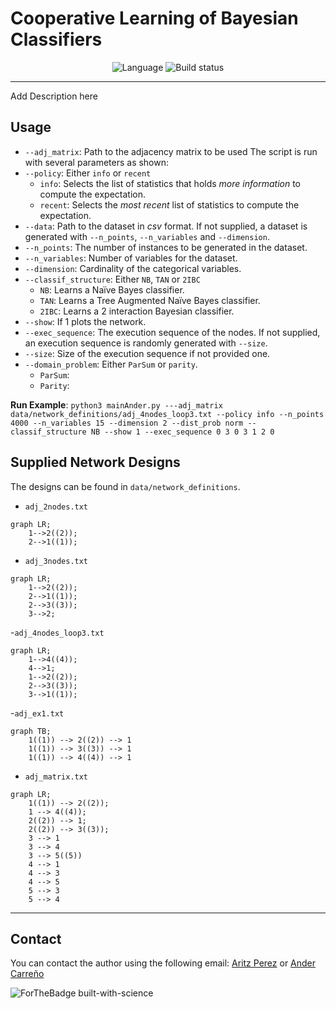 # Cooperative Learning of Bayesian Classifiers
<p align="center">
  <img src="https://img.shields.io/static/v1?label=Language&message=Python&color=green&style=plastic&logo=Python" alt="Language">
  <img src="https://img.shields.io/badge/Code-InProgress-blue?style=plastic" alt="Build status"/>
</p>

*** 

Add Description here


## Usage
- `--adj_matrix`: Path to the adjacency matrix to be used
  The script is run with several parameters as shown:
- `--policy`: Either `info` or `recent` 
    - `info`: Selects the list of statistics that holds _more information_ to compute the expectation.
    - `recent`: Selects the _most recent_ list of statistics to compute the expectation.
- `--data`: Path to the dataset in _csv_ format. If not supplied, a dataset is generated with `--n_points`, `--n_variables` and `--dimension`.
- `--n_points`: The number of instances to be generated in the dataset.
- `--n_variables`: Number of variables for the dataset.
- `--dimension`: Cardinality of the categorical variables.
- `--classif_structure`: Either `NB`, `TAN` or `2IBC`
  - `NB`: Learns a Naïve Bayes classifier.
  - `TAN`: Learns a Tree Augmented Naïve Bayes classifier.
  - `2IBC`: Learns a 2 interaction Bayesian classifier.
- `--show`: If 1 plots the network.
- `--exec_sequence`: The execution sequence of the nodes. If not supplied, an execution sequence is randomly generated with `--size`.
- `--size`: Size of the execution sequence if not provided one.
- `--domain_problem`: Either `ParSum` or `parity`.
  - `ParSum`: 
  - `Parity`: 

**Run Example**: `python3 mainAnder.py ---adj_matrix data/network_definitions/adj_4nodes_loop3.txt --policy info --n_points 4000 --n_variables 15 --dimension 2 --dist_prob norm --classif_structure NB --show 1 --exec_sequence 0 3 0 3 1 2 0`

## Supplied Network Designs
The designs can be found in `data/network_definitions`.
- `adj_2nodes.txt`
```mermaid
graph LR;
    1-->2((2));
    2-->1((1));
```
- `adj_3nodes.txt`
```mermaid
graph LR;
    1-->2((2));
    2-->1((1));
    2-->3((3));
    3-->2;
```
-`adj_4nodes_loop3.txt`
```mermaid
graph LR;
    1-->4((4));
    4-->1;
    1-->2((2));
    2-->3((3));
    3-->1((1));
```
-`adj_ex1.txt`
```mermaid
graph TB;
    1((1)) --> 2((2)) --> 1
    1((1)) --> 3((3)) --> 1
    1((1)) --> 4((4)) --> 1
```
- `adj_matrix.txt`
```mermaid
graph LR;
    1((1)) --> 2((2));
    1 --> 4((4));
    2((2)) --> 1;
    2((2)) --> 3((3));
    3 --> 1
    3 --> 4
    3 --> 5((5))
    4 --> 1
    4 --> 3
    4 --> 5
    5 --> 3
    5 --> 4
```

--------

## Contact
You can contact the author using the following email:
[Aritz Perez](mailto:aperez@bcamath.org?subject=[CooperativeLearning]%20Information%20About%20Code) or [Ander Carreño](mailto:andercarreno@ehu.eus?subject=[CooperativeLearning]%20Information%20About%20Code) 

![ForTheBadge built-with-science](http://forthebadge.com/images/badges/built-with-science.svg)




